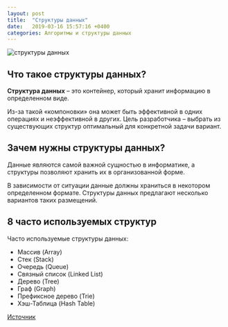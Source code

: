 ```yaml
---
layout: post
title:  "Cтруктуры данных"
date:   2019-03-16 15:57:16 +0400
categories: Алгоритмы и структуры данных
---
```

![структуры данных](https://partizanzero.github.io/images/data-structure.png)

Что такое структуры данных?
-----------------------------------

**Структура данных** – это контейнер, который хранит информацию в определенном виде. 

Из-за такой «компоновки» она может быть эффективной в одних операциях и неэффективной в других. Цель разработчика – выбрать из существующих структур оптимальный для конкретной задачи вариант.

Зачем нужны структуры данных?
-----------------------------------

Данные являются самой важной сущностью в информатике, а структуры позволяют хранить их в организованной форме.

В зависимости от ситуации данные должны храниться в некотором определенном формате. Структуры данных предлагают несколько вариантов таких размещений.

8 часто используемых структур
-----------------------------------

Часто используемые структуры данных:

* Массив (Array)
* Стек (Stack)
* Очередь (Queue)
* Связный список (Linked List)
* Дерево (Tree)
* Граф (Graph)
* Префиксное дерево (Trie)
* Хэш-Таблица (Hash Table)

[Источник][источник]

[источник]: https://vk.com/@proglib-8-izvestnyh-struktur-dannyh-o-kotoryh-sprosyat-na-sobesedov
